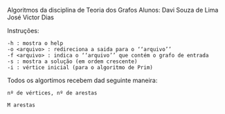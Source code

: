 Algoritmos da disciplina de Teoria dos Grafos
Alunos: Davi Souza de Lima 
        José Victor Dias

Instruções:

```
-h : mostra o help
-o <arquivo> : redireciona a saida para o ‘‘arquivo’’
-f <arquivo> : indica o ‘‘arquivo’’ que contém o grafo de entrada
-s : mostra a solução (em ordem crescente)
-i : vértice inicial (para o algoritmo de Prim)
```

Todos os algortimos recebem dad seguinte maneira:

    nº de vértices, nº de arestas 
    
    M arestas
    


